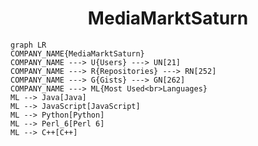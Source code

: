 <h1 align="center">MediaMarktSaturn</h1>

```mermaid
graph LR
COMPANY_NAME{MediaMarktSaturn}
COMPANY_NAME ---> U{Users} ---> UN[21]
COMPANY_NAME ---> R{Repositories} ---> RN[252]
COMPANY_NAME ---> G{Gists} ---> GN[262]
COMPANY_NAME ---> ML{Most Used<br>Languages}
ML --> Java[Java]
ML --> JavaScript[JavaScript]
ML --> Python[Python]
ML --> Perl_6[Perl 6]
ML --> C++[C++]
```
